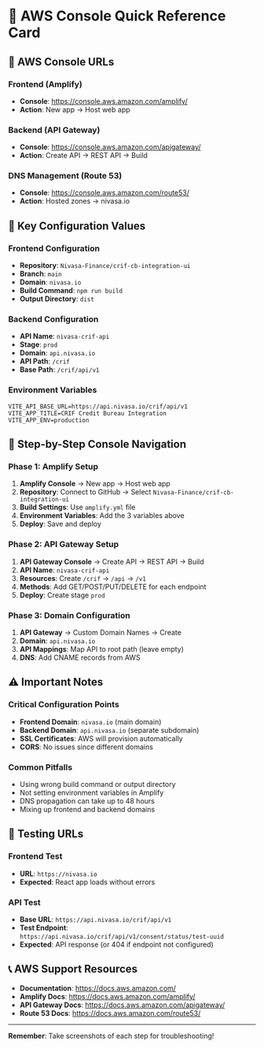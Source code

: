 # 🚀 AWS Console Quick Reference Card

## 📍 AWS Console URLs

### Frontend (Amplify)
- **Console**: https://console.aws.amazon.com/amplify/
- **Action**: New app → Host web app

### Backend (API Gateway)
- **Console**: https://console.aws.amazon.com/apigateway/
- **Action**: Create API → REST API → Build

### DNS Management (Route 53)
- **Console**: https://console.aws.amazon.com/route53/
- **Action**: Hosted zones → nivasa.io

## 🎯 Key Configuration Values

### Frontend Configuration
- **Repository**: `Nivasa-Finance/crif-cb-integration-ui`
- **Branch**: `main`
- **Domain**: `nivasa.io`
- **Build Command**: `npm run build`
- **Output Directory**: `dist`

### Backend Configuration
- **API Name**: `nivasa-crif-api`
- **Stage**: `prod`
- **Domain**: `api.nivasa.io`
- **API Path**: `/crif`
- **Base Path**: `/crif/api/v1`

### Environment Variables
```
VITE_API_BASE_URL=https://api.nivasa.io/crif/api/v1
VITE_APP_TITLE=CRIF Credit Bureau Integration
VITE_APP_ENV=production
```

## 🔄 Step-by-Step Console Navigation

### Phase 1: Amplify Setup
1. **Amplify Console** → New app → Host web app
2. **Repository**: Connect to GitHub → Select `Nivasa-Finance/crif-cb-integration-ui`
3. **Build Settings**: Use `amplify.yml` file
4. **Environment Variables**: Add the 3 variables above
5. **Deploy**: Save and deploy

### Phase 2: API Gateway Setup
1. **API Gateway Console** → Create API → REST API → Build
2. **API Name**: `nivasa-crif-api`
3. **Resources**: Create `/crif` → `/api` → `/v1`
4. **Methods**: Add GET/POST/PUT/DELETE for each endpoint
5. **Deploy**: Create stage `prod`

### Phase 3: Domain Configuration
1. **API Gateway** → Custom Domain Names → Create
2. **Domain**: `api.nivasa.io`
3. **API Mappings**: Map API to root path (leave empty)
4. **DNS**: Add CNAME records from AWS

## ⚠️ Important Notes

### Critical Configuration Points
- **Frontend Domain**: `nivasa.io` (main domain)
- **Backend Domain**: `api.nivasa.io` (separate subdomain)
- **SSL Certificates**: AWS will provision automatically
- **CORS**: No issues since different domains

### Common Pitfalls
- Using wrong build command or output directory
- Not setting environment variables in Amplify
- DNS propagation can take up to 48 hours
- Mixing up frontend and backend domains

## 🧪 Testing URLs

### Frontend Test
- **URL**: `https://nivasa.io`
- **Expected**: React app loads without errors

### API Test
- **Base URL**: `https://api.nivasa.io/crif/api/v1`
- **Test Endpoint**: `https://api.nivasa.io/crif/api/v1/consent/status/test-uuid`
- **Expected**: API response (or 404 if endpoint not configured)

## 📞 AWS Support Resources

- **Documentation**: https://docs.aws.amazon.com/
- **Amplify Docs**: https://docs.aws.amazon.com/amplify/
- **API Gateway Docs**: https://docs.aws.amazon.com/apigateway/
- **Route 53 Docs**: https://docs.aws.amazon.com/route53/

---

**Remember**: Take screenshots of each step for troubleshooting! 